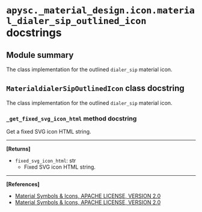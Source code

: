# `apysc._material_design.icon.material_dialer_sip_outlined_icon` docstrings

## Module summary

The class implementation for the outlined `dialer_sip` material icon.

## `MaterialdialerSipOutlinedIcon` class docstring

The class implementation for the outlined `dialer_sip` material icon.

### `_get_fixed_svg_icon_html` method docstring

Get a fixed SVG icon HTML string.<hr>

**[Returns]**

- `fixed_svg_icon_html`: str
  - Fixed SVG icon HTML string.

<hr>

**[References]**

- [Material Symbols & Icons, APACHE LICENSE, VERSION 2.0](https://fonts.google.com/icons?icon.size=24&icon.color=%23e8eaed)
- [Material Symbols & Icons, APACHE LICENSE, VERSION 2.0](https://www.apache.org/licenses/LICENSE-2.0.html)